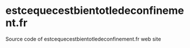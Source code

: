 # estcequecestbientotledeconfinement.fr
Source code of estcequecestbientotledeconfinement.fr web site
